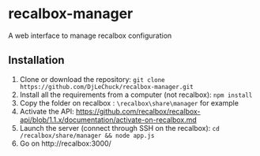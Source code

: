 # recalbox-manager
A web interface to manage recalbox configuration

## Installation
1. Clone or download the repository: `git clone https://github.com/DjLeChuck/recalbox-manager.git`
2. Install all the requirements from a computer (not recalbox): `npm install`
3. Copy the folder on recalbox : `\recalbox\share\manager` for example
4. Activate the API: https://github.com/recalbox/recalbox-api/blob/1.1.x/documentation/activate-on-recalbox.md
5. Launch the server (connect through SSH on the recalbox): `cd /recalbox/share/manager && node app.js`
6. Go on http://recalbox:3000/
